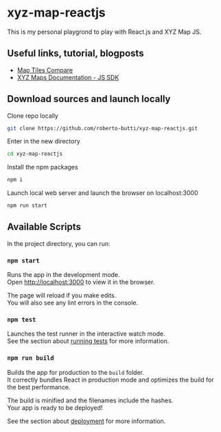 # xyz-map-reactjs

This is my personal playgrond to play with React.js and XYZ Map JS.

## Useful links, tutorial, blogposts
- [Map Tiles Compare](https://mc.bbbike.org/mc/)
- [XYZ Maps Documentation - JS SDK](https://xyz.api.here.com/maps/latest/documentation/here.xyz.maps.html)

## Download sources and launch locally

Clone repo locally
```bash
git clone https://github.com/roberto-butti/xyz-map-reactjs.git
```
Enter in the new directory
```bash
cd xyz-map-reactjs
```
Install the npm packages
```bash
npm i
```
Launch local web server and launch the browser on localhost:3000
```bash
npm run start
```






## Available Scripts

In the project directory, you can run:

### `npm start`

Runs the app in the development mode.<br>
Open [http://localhost:3000](http://localhost:3000) to view it in the browser.

The page will reload if you make edits.<br>
You will also see any lint errors in the console.

### `npm test`

Launches the test runner in the interactive watch mode.<br>
See the section about [running tests](https://facebook.github.io/create-react-app/docs/running-tests) for more information.

### `npm run build`

Builds the app for production to the `build` folder.<br>
It correctly bundles React in production mode and optimizes the build for the best performance.

The build is minified and the filenames include the hashes.<br>
Your app is ready to be deployed!

See the section about [deployment](https://facebook.github.io/create-react-app/docs/deployment) for more information.

